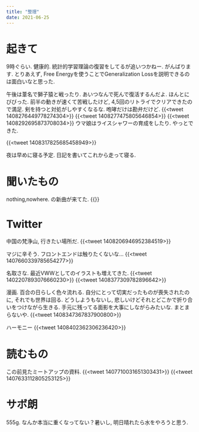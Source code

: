 ```yaml
---
title: "整理"
date: 2021-06-25
---
```


# 起きて
9時ぐらい. 健康的. 統計的学習理論の復習をしてるが追いつかねー. がんばります.
とりあえず, Free Energyを使うことでGeneralization Lossを説明できるのは面白いなと思った.

午後は葦名で獅子猿と戦ったり. あいつなんで死んで復活するんだよ. ほんとにびびった. 前半の動きが速くて苦戦したけど, 4,5回のリトライでクリアできたので満足. 剣を持つと対処がしやすくなるな. 咆哮だけは勘弁だけど.
{{<tweet 1408276449778274304>}}
{{<tweet 1408277475805646854>}}
{{<tweet 1408292695873708034>}}
ウマ娘はライスシャワーの育成をしたり. やっとできた.

{{<tweet 1408317825685458949>}}

夜は早めに寝る予定. 日記を書いてこれから走って寝る.

# 聞いたもの
nothing,nowhere. の新曲が来てた.
{{<youtube LBgPh3SJVg0>}}

# Twitter
中国の梵浄山, 行きたい場所だ. 
{{<tweet 1408206946952384519>}}

マジに辛そう. フロントエンドは触りたくないな...
{{<tweet 1407660339785654277>}}

名取さな. 最近VWWとしてのイラストも増えてきた.
{{<tweet 1402207893076660230>}}
{{<tweet 1408377309782896642>}}

漫画. 百合の日らしく色々流れる. 自分にとって切実だったものが喪失されたのに, それでも世界は回る. どうしようもないし, 悲しいけどそれとどこかで折り合いをつけながら生きる. 手元に残ってる面影を大事にしながらみたいな. まとまらないや.
{{<tweet 1408347367837900800>}}

ハーモニー
{{<tweet 1408402362306236420>}}

# 読むもの
この前見たミートアップの資料.
{{<tweet 1407710031651303431>}}
{{<tweet 1407633112805253125>}}

# サボ朗
555g.
なんか本当に重くなってない？暑いし, 明日晴れたら水をやろうと思う.